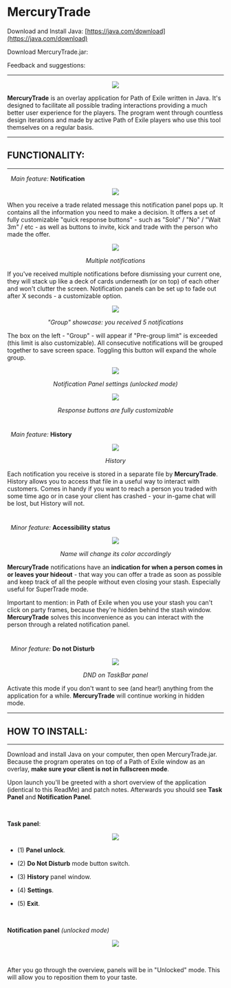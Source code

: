 

# MercuryTrade

Download and Install Java: [https://java.com/download](https://java.com/download)

Download MercuryTrade.jar: 

Feedback and suggestions: 

---
<p align="center">
  <img src="http://i.imgur.com/DWJQSsL.png"/>
</p>

**MercuryTrade** is an overlay application for Path of Exile written in Java. It's designed to facilitate all possible trading interactions providing a much better user experience for the players. The program went through countless design iterations and made by active Path of Exile players who use this tool themselves on a regular basis.

---
## FUNCTIONALITY:
---

&nbsp; *Main feature:* **Notification**

<p align="center">
  <img src="http://i.imgur.com/Sv2Iod9.png"/>
</p>

When you receive a trade related message this notification panel pops up. It contains all the information you need to make a decision. It offers a set of fully customizable "quick response buttons" - such as "Sold" / "No" / "Wait 3m" / etc - as well as buttons to invite, kick and trade with the person who made the offer. 

<p align="center">
  <img src="http://i.imgur.com/6WyeA9D.png"/>
</p>

<p align="center"> <i>Multiple notifications</i> </p>

If you've received multiple notifications before dismissing your current one, they will stack up like a deck of cards underneath (or on top) of each other and won't clutter the screen. Notification panels can be set up to fade out after X seconds - a customizable option.

<p align="center">
  <img src="http://i.imgur.com/KZuAT7I.png"/>
</p>

<p align="center"> <i>"Group" showcase: you received 5 notifications</i> </p>

<p> The box on the left - "Group" - will appear if "Pre-group limit" is exceeded (this limit is also customizable). All consecutive notifications will be grouped together to save screen space. Toggling this button will expand the whole group. </p>

<p align="center">
  <img src="http://i.imgur.com/ljIOEYk.png"/>
</p>

<p align="center"> <i>Notification Panel settings (unlocked mode)</i> </p>


<p align="center">
  <img src="http://i.imgur.com/LQ3cySc.png"/>
</p>

<p align="center"> <i>Response buttons are fully customizable</i> </p>



#


&nbsp; *Main feature:* **History**

<p align="center">
  <img src="http://i.imgur.com/oXh2Prp.png"/>
</p>

<p align="center"> <i>History</i> </p>

Each notification you receive is stored in a separate file by **MercuryTrade**. History allows you to access that file in a useful way to interact with customers. Comes in handy if you want to reach a person you traded with some time ago or in case your client has crashed - your in-game chat will be lost, but History will not.


#

&nbsp; *Minor feature:* **Accessibility status**
<p align="center">
  <img src="http://i.imgur.com/dTUrF7v.png"/>
</p>

<p align="center"> <i>Name will change its color accordingly</i> </p>


**MercuryTrade** notifications have an **indication for when a person comes in or leaves your hideout** - that way you can offer a trade as soon as possible and keep track of all the people without even closing your stash. Especially useful for SuperTrade mode.


Important to mention: in Path of Exile when you use your stash you can't click on party frames, because they're hidden behind the stash window. **MercuryTrade** solves this inconvenience as you can interact with the person through a related notification panel.

#

&nbsp; *Minor feature:* **Do not Disturb**

<p align="center">
  <img src="http://i.imgur.com/NaYNXnt.png"/>
</p>

<p align="center"> <i>DND on TaskBar panel</i> </p>

Activate this mode if you don't want to see (and hear!) anything from the application for a while. **MercuryTrade** will continue working in hidden mode.

---
## HOW TO INSTALL:
---

Download and install Java on your computer, then open MercuryTrade.jar. Because the program operates on top of a Path of Exile window as an overlay, **make sure your client is not in fullscreen mode**.

Upon launch you'll be greeted with a short overview of the application (identical to this ReadMe) and patch notes. Afterwards you should see **Task Panel** and **Notification Panel**.

<br/>

**Task panel**:

<p align="center">
  <img src="http://i.imgur.com/FfheILR.png"/>
</p>

* (1) **Panel unlock**.

* (2) **Do Not Disturb** mode button switch.

* (3) **History** panel window.

* (4) **Settings**.
  
* (5) **Exit**.

<br/>

**Notification panel** *(unlocked mode)*

<p align="center">
  <img src="http://i.imgur.com/ljIOEYk.png"/>
</p>

<br/>

After you go through the overview, panels will be in "Unlocked" mode. This will allow you to reposition them to your taste.


